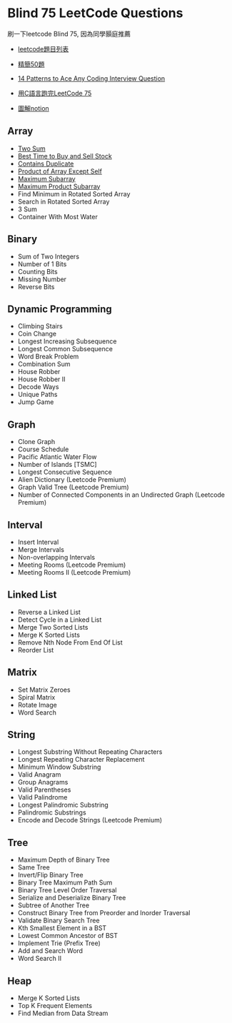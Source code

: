 # Blind 75 LeetCode Questions
刷一下leetcode Blind 75, 因為同學顥庭推薦

- [leetcode題目列表](https://leetcode.com/discuss/general-discussion/460599/blind-75-leetcode-questions)

- [精簡50題](https://www.techinterviewhandbook.org/best-practice-questions/)
- [14 Patterns to Ace Any Coding Interview Question](https://hackernoon.com/14-patterns-to-ace-any-coding-interview-question-c5bb3357f6ed)
- [用C語言跑完LeetCode 75](https://ithelp.ithome.com.tw/articles/10289923?sc=iThelpR)
- [圖解notion](https://useful-journey-3db.notion.site/abd0f2e73f1f40098f2faa4983443a50?v=4231cc2c4a0545479ca05550d5331c1a)
## Array
- [Two Sum](Two_Sum)
- [Best Time to Buy and Sell Stock](Best_Time_to_Buy_and_Sell_Stock)
- [Contains Duplicate](Contains_Duplicate)
- [Product of Array Except Self](Product_of_Array_Except_Self)
- [Maximum Subarray](Maximum_Subarray)
- [Maximum Product Subarray](Maximum_Product_Subarray)
- Find Minimum in Rotated Sorted Array
- Search in Rotated Sorted Array
- 3 Sum
- Container With Most Water
  
## Binary
- Sum of Two Integers
- Number of 1 Bits
- Counting Bits
- Missing Number
- Reverse Bits
  
## Dynamic Programming
- Climbing Stairs
- Coin Change
- Longest Increasing Subsequence
- Longest Common Subsequence
- Word Break Problem
- Combination Sum
- House Robber
- House Robber II
- Decode Ways
- Unique Paths
- Jump Game

## Graph
- Clone Graph
- Course Schedule
- Pacific Atlantic Water Flow
- Number of Islands [TSMC]
- Longest Consecutive Sequence
- Alien Dictionary (Leetcode Premium)
- Graph Valid Tree (Leetcode Premium)
- Number of Connected Components in an Undirected Graph (Leetcode Premium)

## Interval
- Insert Interval
- Merge Intervals
- Non-overlapping Intervals
- Meeting Rooms (Leetcode Premium)
- Meeting Rooms II (Leetcode Premium)

## Linked List
- Reverse a Linked List
- Detect Cycle in a Linked List
- Merge Two Sorted Lists
- Merge K Sorted Lists
- Remove Nth Node From End Of List
- Reorder List

## Matrix
- Set Matrix Zeroes
- Spiral Matrix
- Rotate Image
- Word Search


## String
- Longest Substring Without Repeating Characters
- Longest Repeating Character Replacement
- Minimum Window Substring
- Valid Anagram
- Group Anagrams
- Valid Parentheses
- Valid Palindrome
- Longest Palindromic Substring
- Palindromic Substrings
- Encode and Decode Strings (Leetcode Premium)
  
## Tree
- Maximum Depth of Binary Tree
- Same Tree
- Invert/Flip Binary Tree
- Binary Tree Maximum Path Sum
- Binary Tree Level Order Traversal
- Serialize and Deserialize Binary Tree
- Subtree of Another Tree
- Construct Binary Tree from Preorder and Inorder Traversal
- Validate Binary Search Tree
- Kth Smallest Element in a BST
- Lowest Common Ancestor of BST
- Implement Trie (Prefix Tree)
- Add and Search Word
- Word Search II

## Heap
- Merge K Sorted Lists
- Top K Frequent Elements
- Find Median from Data Stream